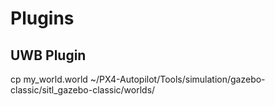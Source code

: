 # Plugins

## UWB Plugin

cp my_world.world ~/PX4-Autopilot/Tools/simulation/gazebo-classic/sitl_gazebo-classic/worlds/
